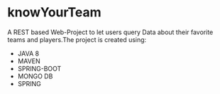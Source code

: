 # knowYourTeam
A REST based Web-Project to let users query Data about their favorite teams and players.The project is created using:
- JAVA 8
- MAVEN
- SPRING-BOOT
- MONGO DB
- SPRING
